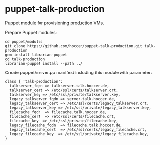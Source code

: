 puppet-talk-production
======================

Puppet module for provisioning production VMs.


Prepare Puppet modules:
```
cd puppet/modules
git clone https://github.com/hoccer/puppet-talk-production.git talk-production
gem install librarian-puppet
cd talk-production
librarian-puppet install --path ../
```

Create puppet/server.pp manifest including this module with parameter:
```
class { 'talk-production':
  talkserver_fqdn => talkserver.talk.hoccer.de,
  talkserver_cert => /etc/ssl/certs/talkserver.crt,
  talkserver_key => /etc/ssl/private/talkserver.key,
  legacy_talkserver_fqdn => server.talk.hoccer.de,
  legacy_talkserver_cert => /etc/ssl/certs/legacy_talkserver.crt,
  legacy_talkserver_key => /etc/ssl/private/legacy_talkserver.key,
  filecache_fqdn  => filecache.talk.hoccer.de,
  filecache_cert  => /etc/ssl/certs/filecache.crt,
  filecache_key  => /etc/ssl/private/filecache.key,
  legacy_filecache_fqdn  => filecache.talk.hoccer.de,
  legacy_filecache_cert  => /etc/ssl/certs/legacy_filecache.crt,
  legacy_filecache_key  => /etc/ssl/private/legacy_filecache.key,
}
```

